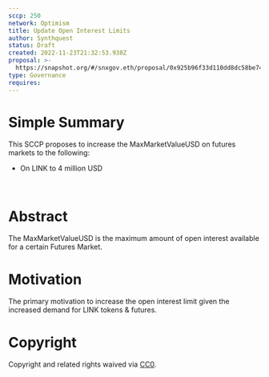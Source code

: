 ```yaml
---
sccp: 250
network: Optimism
title: Update Open Interest Limits
author: Synthquest
status: Draft
created: 2022-11-23T21:32:53.938Z
proposal: >-
  https://snapshot.org/#/snxgov.eth/proposal/0x925b96f33d110dd8dc58be744a468e26e76916a2321732224f9bcf40cc4c5f29
type: Governance
requires: 
---
```



# Simple Summary

<p>This SCCP proposes to increase the MaxMarketValueUSD on futures markets to the following:</p><ul><li>On LINK to 4 million USD</li></ul><p><br></p>

# Abstract

<p>The MaxMarketValueUSD is the maximum amount of open interest available for a certain Futures Market.</p>

# Motivation

<p>The primary motivation to increase the open interest limit given the increased demand for LINK tokens &amp; futures.</p>

# Copyright

Copyright and related rights waived via [CC0](https://creativecommons.org/publicdomain/zero/1.0/).

